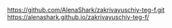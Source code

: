 https://github.com/AlenaShark/zakrivayuschiy-teg-f.git
https://alenashark.github.io/zakrivayuschiy-teg-f/